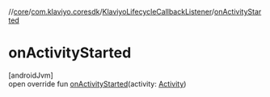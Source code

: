 //[core](../../../index.md)/[com.klaviyo.coresdk](../index.md)/[KlaviyoLifecycleCallbackListener](index.md)/[onActivityStarted](on-activity-started.md)

# onActivityStarted

[androidJvm]\
open override fun [onActivityStarted](on-activity-started.md)(activity: [Activity](https://developer.android.com/reference/kotlin/android/app/Activity.html))
